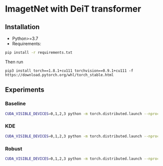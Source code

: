 # ImagetNet with DeiT transformer

## Installation
- Python>=3.7
- Requirements:
```bash
pip install -r requirements.txt
```
Then run
```
pip3 install torch==1.8.1+cu111 torchvision==0.9.1+cu111 -f https://download.pytorch.org/whl/torch_stable.html
```

## Experiments

### Baseline
```bash
CUDA_VISIBLE_DEVICES=0,1,2,3 python -m torch.distributed.launch --nproc_per_node=4 --master_port=1500 --use_env main.py --model deit_tiny_patch16_224 --batch-size 256 --data-path path/data --output_dir path/output --use_wandb --project_name 'robust' --job_name imagenet_deit_baseline
```

### KDE
```bash
CUDA_VISIBLE_DEVICES=0,1,2,3 python -m torch.distributed.launch --nproc_per_node=4 --master_port=1501 --use_env main.py --model deit_kde_tiny_patch16_224 --batch-size 256 --data-path path/data --output_dir path/output --use_wandb --project_name 'robust' --job_name imagenet_deit_kde
```

### Robust
```bash
CUDA_VISIBLE_DEVICES=0,1,2,3 python -m torch.distributed.launch --nproc_per_node=4 --master_port=1502 --use_env main.py --model deit_robust_tiny_patch16_224 --batch-size 256 --data-path path/data --output_dir path/output --use_wandb --project_name 'robust' --job_name imagenet_deit_robust
```